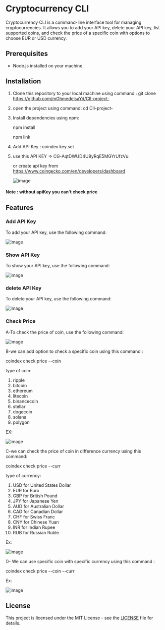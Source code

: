 # Cryptocurrency CLI

Cryptocurrency CLI is a command-line interface tool for managing cryptocurrencies. It allows you to add your API key, delete your API key, list supported coins, and check the price of a specific coin with options to choose EUR or USD currency.

## Prerequisites

- Node.js installed on your machine.

## Installation

1. Clone this repository to your local machine using command :   git clone https://github.com/mOhmedelsaYd/ClI-project-
2. open the project using command: cd ClI-project-
3. Install dependencies using npm:

    npm install
   
    npm link

4. Add API Key :  coindex key set
5. use this API KEY  =>       	CG-AqtDWUD4U8yRqE5MGYrUfzVu
   
   or  create api key from  https://www.coingecko.com/en/developers/dashboard

   ![image](https://github.com/mOhmedelsaYd/ClI-project-/assets/114439989/cc774552-dcc2-4981-8fc8-5cdc3d1b5b5c)


#### Note : without apiKey you can't check price 

## Features

### Add API Key
To add your API key, use the following command:  

![image](https://github.com/mOhmedelsaYd/ClI-project-/assets/114439989/6341c3b9-3fda-4bce-a8ad-49e4994e7f67)


### Show API Key
To show your API key, use the following command: 

![image](https://github.com/mOhmedelsaYd/ClI-project-/assets/114439989/fe3df17e-4523-4c86-a58e-757f757af20d)


### delete API Key
To delete your API key, use the following command:

![image](https://github.com/mOhmedelsaYd/ClI-project-/assets/114439989/5cac19d5-2e89-4d86-a7ce-58cac5a84f95)


### Check Price
A-To check the price of coin, use the following command:

![image](https://github.com/mOhmedelsaYd/ClI-project-/assets/114439989/7d2000e2-8031-41b0-b798-c4c6a0b3962d)

B-we can add option to check a specific coin using this command : 

coindex check price --coin <name of coin>   

type of coin:

1. ripple
2. bitcoin
3. ethereum
4. litecoin 
5. binancecoin 
6. stellar 
7. dogecoin 
8. solana 
9. polygon 



EX: 


![image](https://github.com/mOhmedelsaYd/ClI-project-/assets/114439989/2ba62bf9-8a8a-445e-a57f-87369f541feb)





C-we can check the price of coin in difference currency using this command: 

coindex check price --curr <name of curr>


type of currency:

1. USD for United States Dollar
2. EUR for Euro
3. GBP for British Pound
4. JPY for Japanese Yen
5. AUD for Australian Dollar
6. CAD for Canadian Dollar
7. CHF for Swiss Franc
8. CNY for Chinese Yuan
9. INR for Indian Rupee
10. RUB for Russian Ruble


Ex: 

![image](https://github.com/mOhmedelsaYd/ClI-project-/assets/114439989/7b758edb-9a61-4e51-89c4-f9628c46fd46)


D- We can use specific coin with specific currency using this command :

coindex check price --coin <name of coin>  --curr <name of curr>

Ex: 

![image](https://github.com/mOhmedelsaYd/ClI-project-/assets/114439989/27feb41d-d94b-42d5-85a7-85b45d8ba318)



## License

This project is licensed under the MIT License - see the [LICENSE](LICENSE) file for details.






